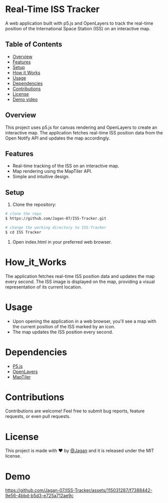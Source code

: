 # Real-Time ISS Tracker

A web application built with p5.js and OpenLayers to track the real-time position of the International Space Station (ISS) on an interactive map.

## Table of Contents
- [Overview](#overview)
- [Features](#features)
- [Setup](#setup)
- [How it Works](#How_it_Works)
- [Usage](#usage)
- [Dependencies](#dependencies)
- [Contributions](#contributions)
- [License](#license)
- [Demo video](#Demo)

## Overview

This project uses p5.js for canvas rendering and OpenLayers to create an interactive map. The application fetches real-time ISS position data from the Open Notify API and updates the map accordingly.

## Features

- Real-time tracking of the ISS on an interactive map.
- Map rendering using the MapTiler API.
- Simple and intuitive design.

## Setup

1. Clone the repository:

```bash
# clone the repo
$ https://github.com/Jagan-07/ISS-Tracker.git

# change the working directory to ISS-Tracker
$ cd ISS Tracker
```

1. Open index.html in your preferred web browser.

# How_it_Works
The application fetches real-time ISS position data and updates the map every second. The ISS image is displayed on the map, providing a visual representation of its current location.

# Usage
* Upon opening the application in a web browser, you'll see a map with the current position of the ISS marked by an icon.
* The map updates the ISS position every second.

# Dependencies
* [P5.js](https://p5js.org/)
* [OpenLayers](https://openlayers.org/)
* [MapTiler](https://www.maptiler.com/)

# Contributions
Contributions are welcome! Feel free to submit bug reports, feature requests, or even pull requests.

# License
This project is made with ♥ by [@Jagan](https://www.linkedin.com/in/jagan-t-839147223/) and it is released under the MIT license.

# Demo
https://github.com/Jagan-07/ISS-Tracker/assets/115031287/f7388442-9e56-4bbd-b5d3-e725a712ae9c
